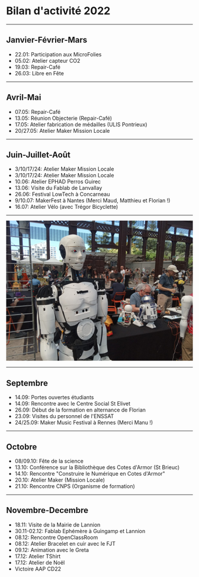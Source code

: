 # Bilan d'activité 2022

____

## Janvier-Février-Mars

- 22.01: Participation aux MicroFolies
- 05.02: Atelier capteur CO2
- 19.03: Repair-Café
- 26.03: Libre en Fête
____

## Avril-Mai

- 07.05: Repair-Café
- 13.05: Réunion Objecterie (Repair-Café)
- 17.05: Atelier fabrication de médailles (ULIS Pontrieux)
- 20/27.05: Atelier Maker Mission Locale

____

## Juin-Juillet-Août

- 3/10/17/24: Atelier Maker Mission Locale
- 3/10/17/24: Atelier Maker Mission Locale
- 10.06: Atelier EPHAD Perros Guirec
- 13.06: Visite du Fablab de Lanvallay
- 26.06: Festival LowTech à Concarneau
- 9/10.07: MakerFest à Nantes (Merci Maud, Matthieu et Florian !)
- 16.07: Atelier Vélo (avec Trégor Bicyclette)

____

![MakerFest](img/makerfest.jpg)
____

## Septembre

- 14.09: Portes ouvertes étudiants
- 14.09: Rencontre avec le Centre Social St Elivet
- 26.09: Début de la formation en alternance de Florian
- 23.09: Visites du personnel de l'ENSSAT
- 24/25.09: Maker Music Festival à Rennes (Merci Manu !)

____

## Octobre

- 08/09.10: Fête de la science
- 13.10: Conférence sur la Bibliothèque des Cotes d'Armor (St Brieuc)
- 14.10: Rencontre "Construire le Numérique en Cotes d'Armor"
- 20.10: Atelier Maker (Mission Locale)
- 21.10: Rencontre CNPS (Organisme de formation)

____

## Novembre-Decembre

- 18.11: Visite de la Mairie de Lannion
- 30.11-02.12: Fablab Ephémère à Guingamp et Lannion
- 08.12: Rencontre OpenClassRoom
- 08.12: Atelier Bracelet en cuir avec le FJT
- 09.12: Animation avec le Greta
- 17.12: Atelier TShirt
- 17.12: Atelier de Noël
- Victoire AAP CD22
